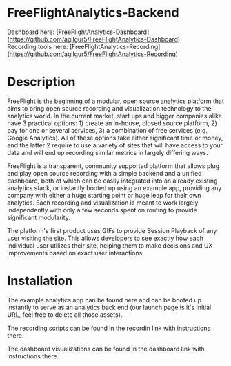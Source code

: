 FreeFlightAnalytics-Backend
=============================

Dashboard here: [FreeFlightAnalytics-Dashboard] (https://github.com/agilgur5/FreeFlightAnalytics-Dashboard) <br /> 
Recording tools here: [FreeFlightAnalytics-Recording] (https://github.com/agilgur5/FreeFlightAnalytics-Recording) <br />

Description
=============================

FreeFlight is the beginning of a modular, open source analytics platform that aims to bring open source recording and visualization technology to the analytics world. In the current market, start ups and bigger companies alike have 3 practical options: 1) create an in-house, closed source platform, 2) pay for one or several services, 3) a combination of free services (e.g. Google Analytics). All of these options take either significant time or money, and the latter 2 require to use a variety of sites that will have access to your data and will end up recording similar metrics in largely differing ways. <br />

FreeFlight is a transparent, community supported platform that allows plug and play open source recording with a simple backend and a unified dashboard, both of which can be easily integrated into an already existing analytics stack, or instantly booted up using an example app, providing any company with either a huge starting point or huge leap for their own analytics. Each recording and visualization is meant to work largely independently with only a few seconds spent on routing to provide significant modularity. <br />

The platform's first product uses GIFs to provide Session Playback of any user visiting the site. This allows developers to see exactly how each individual user utilizes their site,  helping them to make decisions and UX improvements based on exact user interactions. <br />

Installation
============================
The example analytics app can be found here and can be booted up instantly to serve as an analytics back end (our launch page is it's initial URL, feel free to delete all those assets). <br />

The recording scripts can be found in the recordin link with instructions there. <br />

The dashboard visualizations can be found in the dashboard link with instructions there.
